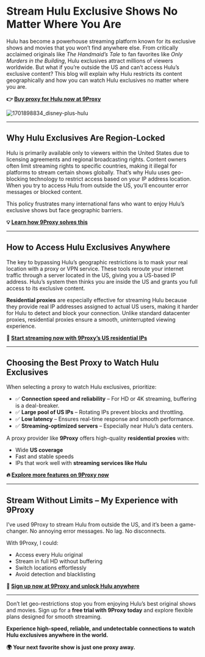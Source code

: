 # Stream Hulu Exclusive Shows No Matter Where You Are

Hulu has become a powerhouse streaming platform known for its exclusive shows and movies that you won’t find anywhere else. From critically acclaimed originals like *The Handmaid’s Tale* to fan favorites like *Only Murders in the Building*, Hulu exclusives attract millions of viewers worldwide. But what if you’re outside the US and can’t access Hulu’s exclusive content? This blog will explain why Hulu restricts its content geographically and how you can watch Hulu exclusives no matter where you are.

**👉 [Buy proxy for Hulu now at 9Proxy](https://9proxy.com/pricing?utm_source=web20&utm_id=SEOjonni123)**

![1701898834_disney-plus-hulu](https://github.com/user-attachments/assets/68314065-d565-4e52-903d-92135c15b347)


---

## Why Hulu Exclusives Are Region-Locked

Hulu is primarily available only to viewers within the United States due to licensing agreements and regional broadcasting rights. Content owners often limit streaming rights to specific countries, making it illegal for platforms to stream certain shows globally. That’s why Hulu uses geo-blocking technology to restrict access based on your IP address location. When you try to access Hulu from outside the US, you’ll encounter error messages or blocked content.

This policy frustrates many international fans who want to enjoy Hulu’s exclusive shows but face geographic barriers.

**💡 [Learn how 9Proxy solves this](https://9proxy.com?utm_source=web20&utm_id=SEOjonni123)**

---

## How to Access Hulu Exclusives Anywhere

The key to bypassing Hulu’s geographic restrictions is to mask your real location with a proxy or VPN service. These tools reroute your internet traffic through a server located in the US, giving you a US-based IP address. Hulu’s system then thinks you are inside the US and grants you full access to its exclusive content.

**Residential proxies** are especially effective for streaming Hulu because they provide real IP addresses assigned to actual US users, making it harder for Hulu to detect and block your connection. Unlike standard datacenter proxies, residential proxies ensure a smooth, uninterrupted viewing experience.

**🚀 [Start streaming now with 9Proxy’s US residential IPs](https://9proxy.com/pricing?utm_source=web20&utm_id=SEOjonni123)**

---

## Choosing the Best Proxy to Watch Hulu Exclusives

When selecting a proxy to watch Hulu exclusives, prioritize:

- ✅ **Connection speed and reliability** – For HD or 4K streaming, buffering is a deal-breaker.  
- ✅ **Large pool of US IPs** – Rotating IPs prevent blocks and throttling.  
- ✅ **Low latency** – Ensures real-time response and smooth performance.  
- ✅ **Streaming-optimized servers** – Especially near Hulu’s data centers.

A proxy provider like **9Proxy** offers high-quality **residential proxies** with:

- Wide **US coverage**  
- Fast and stable speeds  
- IPs that work well with **streaming services like Hulu**

**🔥 [Explore more features on 9Proxy now](https://9proxy.com?utm_source=web20&utm_id=SEOjonni123)**

---

## Stream Without Limits – My Experience with 9Proxy

I’ve used 9Proxy to stream Hulu from outside the US, and it’s been a game-changer. No annoying error messages. No lag. No disconnects.

With 9Proxy, I could:

- Access every Hulu original  
- Stream in full HD without buffering  
- Switch locations effortlessly  
- Avoid detection and blacklisting

**🎯 [Sign up now at 9Proxy and unlock Hulu anywhere](https://9proxy.com/pricing?utm_source=web20&utm_id=SEOjonni123)**

---

Don’t let geo-restrictions stop you from enjoying Hulu’s best original shows and movies. Sign up for a **free trial with 9Proxy today** and explore flexible plans designed for smooth streaming. 

**Experience high-speed, reliable, and undetectable connections to watch Hulu exclusives anywhere in the world.**

**🌍 Your next favorite show is just one proxy away.**

